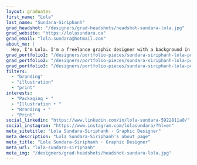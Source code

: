 ```yaml
---
layout: graduates
first_name: "Lola"
last_name: "Sundara-Siriphanh"
grad_headshot: "/designers/grad-headshots/headshot-sundara-lola.jpg"
grad_website: "https://lolasundara.ca"
grad_email: "lola.sundara@hotmail.com"
about_me: |
  Hey, I'm Lola. I'm a freelance graphic designer with a background in general arts and advertising/marketing. If you're looking to disrupt the industry, contact me!
grad_portfolio1: "/designers/portfolio-pieces/sundara-siriphanh-lola-portfolio1.jpg"
grad_portfolio2: "/designers/portfolio-pieces/sundara-siriphanh-lola-portfolio2.jpg"
grad_portfolio3: "/designers/portfolio-pieces/sundara-siriphanh-lola-portfolio3.jpg"
filters:
  - "branding"
  - "illustration"
  - "print"
interests:
  - "Packaging • "
  - "Illustration • "
  - "Branding • "
  - "Print"
social_linkedin: "https://www.linkedin.com/in/lola-sundara-5922811a0/"
social_instagram: "https://www.instagram.com/lolasundara/?hl=en"
meta_sitetitle: "Lola Sundara-Siriphanh · Graphic Designer"
meta_description: "Lola Sundara-Siriphanh's about page"
meta_title: "Lola Sundara-Siriphanh · Graphic Designer"
meta_url: "lola-sundara-siriphanh"
meta_img: "/designers/grad-headshots/headshot-sundara-lola.jpg"
---
```

